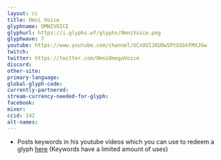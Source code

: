 ```yaml
---
layout: cc
title: Omni Voice
glyphname: OMNIVOICE
glyphurl: https://i.glyphs.wf/glyphs/OmniVoice.png
glyphwave: 7
youtube: https://www.youtube.com/channel/UCxUVIJKUOw5PtGSbhFMXJGw
twitch: 
twitter: https://twitter.com/OmniOmegaVoice
discord: 
other-site: 
primary-language: 
global-glyph-code: 
currently-partnered: 
stream-currency-needed-for-glyph: 
facebook: 
mixer: 
ccid: 142
alt-names: 
---
```

* Posts keywords in his youtube videos which you can use to redeem a glyph [here](http://xenogelion.com/Hidden/Glyph_Codes.php) (Keywords have a limited amount of uses)
